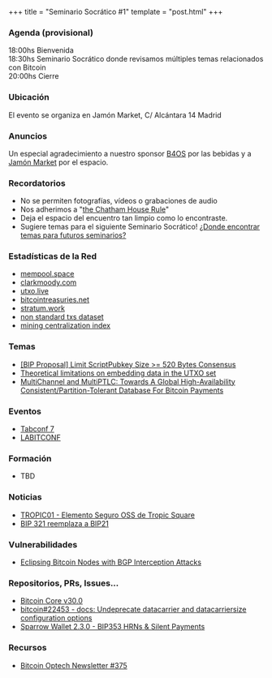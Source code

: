 +++
title = "Seminario Socrático #1"
template = "post.html"
+++

### Agenda (provisional)

18:00hs Bienvenida\
18:30hs Seminario Socrático donde revisamos múltiples temas relacionados con Bitcoin\
20:00hs Cierre

### Ubicación

El evento se organiza en Jamón Market, C/ Alcántara 14 Madrid

### Anuncios

Un especial agradecimiento a nuestro sponsor [B4OS](https://www.libreriadesatoshi.com/b4os) por las bebidas y a [Jamón Market](http://jamonmarket.es/) por el espacio.

### Recordatorios

- No se permiten fotografías, vídeos o grabaciones de audio
- Nos adherimos a "[the Chatham House Rule](https://www.chathamhouse.org/about-us/chatham-house-rule)"
- Deja el espacio del encuentro tan limpio como lo encontraste.
- Sugiere temas para el siguiente Seminario Socrático! [¿Donde encontrar temas para futuros seminarios?](/about/find-topics)

### Estadísticas de la Red
- [mempool.space](https://mempool.space/)
- [clarkmoody.com](https://bitcoin.clarkmoody.com/dashboard/)
- [utxo.live](https://utxo.live/)
- [bitcointreasuries.net](https://bitcointreasuries.net/)
- [stratum.work](https://stratum.work/)
- [non standard txs dataset](https://bitcoin-data.github.io/non-standard-transactions/)
- [mining centralization index](https://mainnet.observer/charts/mining-pools-centralization-index-with-proxy-pools/?c)

### Temas

- [\[BIP Proposal\] Limit ScriptPubkey Size >= 520 Bytes Consensus](https://groups.google.com/g/bitcoindev/c/YO8ZwnG_ISs)
- [Theoretical limitations on embedding data in the UTXO set](https://groups.google.com/g/bitcoindev/c/6XZX93ZaUh0)
- [MultiChannel and MultiPTLC: Towards A Global High-Availability Consistent/Partition-Tolerant Database For Bitcoin Payments](https://delvingbitcoin.org/t/multichannel-and-multiptlc-towards-a-global-high-availability-consistent-partition-tolerant-database-for-bitcoin-payments/1983)

### Eventos
- [Tabconf 7](https://7.tabconf.com/)
- [LABITCONF](https://labitconf.com/)

### Formación
- TBD

### Noticias
- [TROPIC01 - Elemento Seguro OSS de Tropic Square](https://x.com/tropicsquare/status/1975260178728517809)
- [BIP 321 reemplaza a BIP21](https://x.com/TheBlueMatt/status/1970612483867255173)

### Vulnerabilidades
- [Eclipsing Bitcoin Nodes with BGP Interception Attacks](https://delvingbitcoin.org/t/eclipsing-bitcoin-nodes-with-bgp-interception-attacks/1965)

### Repositorios, PRs, Issues...
- [Bitcoin Core v30.0](https://github.com/bitcoin/bitcoin/releases/tag/v30.0rc2)
- [bitcoin#22453 - docs: Undeprecate datacarrier and datacarriersize configuration options](https://github.com/bitcoin/bitcoin/pull/33453)
- [Sparrow Wallet 2.3.0 - BIP353 HRNs & Silent Payments](https://github.com/sparrowwallet/sparrow/releases/tag/2.3.0)

### Recursos
- [Bitcoin Optech Newsletter #375](https://bitcoinops.org/en/newsletters/2025/10/10/)
